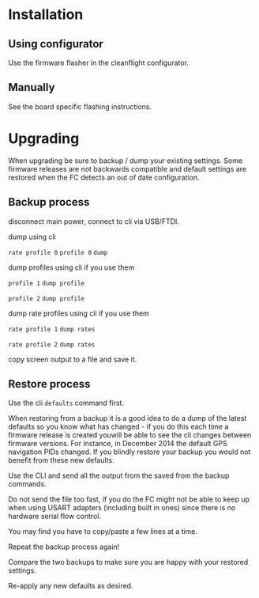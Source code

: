 # Installation

## Using configurator

Use the firmware flasher in the cleanflight configurator.

## Manually

See the board specific flashing instructions.

# Upgrading

When upgrading be sure to backup / dump your existing settings.  Some firmware releases are not backwards compatible and default settings are restored when the FC detects an out of date configuration.

## Backup process

disconnect main power, connect to cli via USB/FTDI.

dump using cli

`rate profile 0`
`profile 0`
`dump`

dump profiles using cli if you use them

`profile 1`
`dump profile`

`profile 2`
`dump profile`

dump rate profiles using cli if you use them

`rate profile 1`
`dump rates`

`rate profile 2`
`dump rates`

copy screen output to a file and save it.

## Restore process

Use the cli `defaults` command first.

When restoring from a backup it is a good idea to do a dump of the latest defaults so you know what has changed - if you do this each time a firmware release is created youwill be able to see the cli changes between firmware versions.  For instance, in December 2014 the default GPS navigation PIDs changed.  If you blindly restore your backup you would not benefit from these new defaults.

Use the CLI and send all the output from the saved from the backup commands.

Do not send the file too fast, if you do the FC might not be able to keep up when using USART adapters (including built in ones) since there is no hardware serial flow control.

You may find you have to copy/paste a few lines at a time.

Repeat the backup process again!

Compare the two backups to make sure you are happy with your restored settings.

Re-apply any new defaults as desired.
